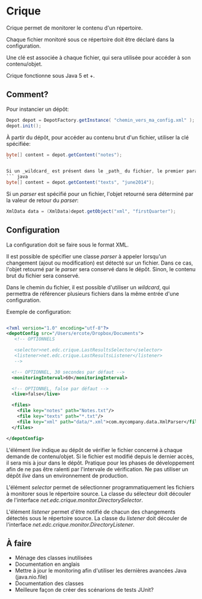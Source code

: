 # Crique

Crique permet de monitorer le contenu d'un répertoire.

Chaque fichier monitoré sous ce répertoire doit être déclaré dans la configuration.

Une clé est associée à chaque fichier, qui sera utilisée pour accéder à son contenu/objet.

Crique fonctionne sous Java 5 et +.


## Comment?

Pour instancier un dépôt:

``` java
Depot depot = DepotFactory.getInstance( "chemin_vers_ma_config.xml" );
depot.init();
```

À partir du dépôt, pour accéder au contenu brut d'un fichier, utiliser la clé spécifiée:
``` java
byte[] content = depot.getContent("notes");
``

Si un _wildcard_ est présent dans le _path_ du fichier, le premier paramètre est la clé et le deuxième représente la valeur à insérer à la position du _wildcard_:
``` java
byte[] content = depot.getContent("texts", "june2014");
```

Si un _parser_ est spécifié pour un fichier, l'objet retourné sera déterminé par la valeur de retour du _parser_:
``` java
XmlData data = (XmlData)depot.getObject("xml", "firstQuarter");
```


## Configuration

La configuration doit se faire sous le format XML.

Il est possible de spécifier une classe _parser_ à appeler lorsqu'un changement (ajout ou modification) est détecté sur un fichier. Dans ce cas, l'objet retourné par le _parser_ sera conservé dans le dépôt. Sinon, le contenu brut du fichier sera conservé.

Dans le chemin du fichier, il est possible d'utiliser un _wildcard_, qui permettra de référencer plusieurs fichiers dans la même entrée d'une configuration.

Exemple de configuration:
``` xml

<?xml version="1.0" encoding="utf-8"?>
<depotConfig src="/Users/ercote/Dropbox/Documents">
   <!-- OPTIONNELS

   <selector>net.edc.crique.LastResultsSelector</selector>
   <listener>net.edc.crique.LastResultsListener</listener>
   -->

  <!-- OPTIONNEL, 30 secondes par défaut -->
  <monitoringInterval>60</monitoringInterval>

  <!-- OPTIONNEL, false par défaut -->
  <live>false</live>

  <files>
    <file key="notes" path="Notes.txt"/>
    <file key="texts" path="*.txt"/>
    <file key="xml" path="data/*.xml">com.mycompany.data.XmlParser</file>
  </files>

</depotConfig>

```

L'élément _live_ indique au dépôt de vérifier le fichier concerné à chaque demande de contenu/objet. Si le fichier est modifié depuis le dernier accès, il sera mis à jour dans le dépôt. Pratique pour les phases de développement afin de ne pas être ralenti par l'intervale de vérification. Ne pas utiliser un dépôt _live_ dans un environnement de production.

L'élément _selector_ permet de sélectionner programmatiquement les fichiers à monitorer sous le répertoire source. La classe du sélecteur doit découler de l'interface _net.edc.crique.monitor.DirectorySelector_.

L'élément _listener_ permet d'être notifié de chacun des changements détectés sous le répertoire source.
La classe du _listener_ doit découler de l'interface _net.edc.crique.monitor.DirectoryListener_.

## À faire

* Ménage des classes inutilisées
* Documentation en anglais
* Mettre à jour le monitoring afin d'utiliser les dernières avancées Java (java.nio.file)
* Documentation des classes
* Meilleure façon de créer des scénarions de tests JUnit?
